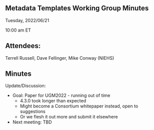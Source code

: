 ## Metadata Templates Working Group Minutes

Tuesday, 2022/06/21

10:00 am ET

## Attendees:

Terrell Russell, Dave Fellinger, Mike Conway (NIEHS)

## Minutes

Update/Discussion:

 - Goal: Paper for UGM2022 - running out of time
   - 4.3.0 took longer than expected
   - Might become a Consortium whitepaper instead, open to suggestions
   - Or we flesh it out more and submit it elsewhere
 - Next meeting: TBD

